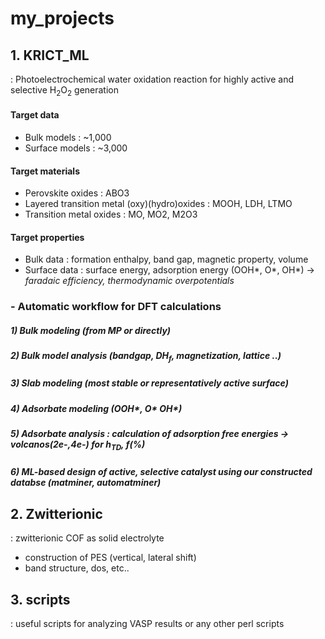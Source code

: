 # my_projects

## 1. KRICT_ML
: Photoelectrochemical water oxidation reaction for highly active and selective H<sub>2</sub>O<sub>2</sub> generation

#### Target data
- Bulk models : ~1,000
- Surface models : ~3,000

#### Target materials
- Perovskite oxides : ABO3
- Layered transition metal (oxy)(hydro)oxides : MOOH, LDH, LTMO
- Transition metal oxides : MO, MO2, M2O3

#### Target properties
- Bulk data : formation enthalpy, band gap, magnetic property, volume
- Surface data : surface energy, adsorption energy (OOH*, O*, OH*)
-> _faradaic efficiency, thermodynamic overpotentials_

### - Automatic workflow for DFT calculations
##### 1) Bulk modeling (from MP or directly)
##### 2) Bulk model analysis (bandgap, DH<sub>f</sub>, magnetization, lattice ..)
##### 3) Slab modeling (most stable or representatively active surface)
##### 4) Adsorbate modeling (OOH*, O* OH*)
##### 5) Adsorbate analysis : calculation of adsorption free energies -> volcanos(2e-,4e-) for h<sub>TD</sub>, f(%)
##### 6) ML-based design of active, selective catalyst using our constructed databse (matminer, automatminer)

## 2. Zwitterionic
: zwitterionic COF as solid electrolyte
- construction of PES (vertical, lateral shift)
- band structure, dos, etc..


## 3. scripts
: useful scripts for analyzing VASP results or any other perl scripts 
